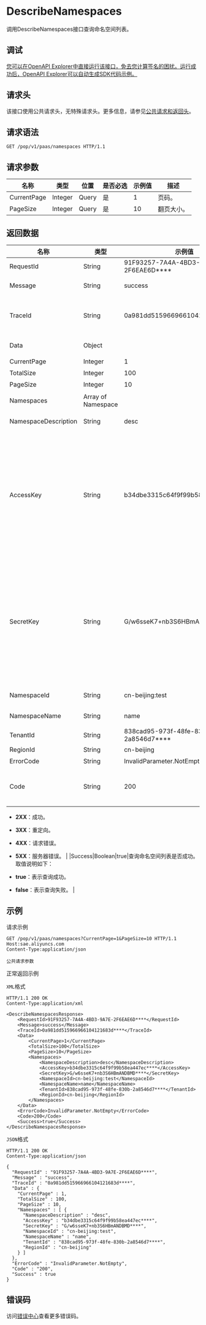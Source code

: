 # DescribeNamespaces

调用DescribeNamespaces接口查询命名空间列表。

## 调试

[您可以在OpenAPI Explorer中直接运行该接口，免去您计算签名的困扰。运行成功后，OpenAPI Explorer可以自动生成SDK代码示例。](https://api.aliyun.com/#product=sae&api=DescribeNamespaces&type=ROA&version=2019-05-06)

## 请求头

该接口使用公共请求头，无特殊请求头。更多信息，请参见[公共请求和返回头](~~126964~~)。

## 请求语法

```
GET /pop/v1/paas/namespaces HTTP/1.1
```

## 请求参数

|名称|类型|位置|是否必选|示例值|描述|
|--|--|--|----|---|--|
|CurrentPage|Integer|Query|是|1|页码。 |
|PageSize|Integer|Query|是|10|翻页大小。 |

## 返回数据

|名称|类型|示例值|描述|
|--|--|---|--|
|RequestId|String|91F93257-7A4A-4BD3-9A7E-2F6EAE6D\*\*\*\*|请求ID。 |
|Message|String|success|调用结果的附加信息。 |
|TraceId|String|0a981dd515966966104121683d\*\*\*\*|调用链ID，用于精确查询调用信息。 |
|Data|Object| |命名空间信息列表。 |
|CurrentPage|Integer|1|页码。 |
|TotalSize|Integer|100|总数。 |
|PageSize|Integer|10|翻页大小。 |
|Namespaces|Array of Namespace| |命名空间列表。 |
|NamespaceDescription|String|desc|命名空间描述。 |
|AccessKey|String|b34dbe3315c64f9f99b58ea447ec\*\*\*\*|ACM专用AccessKey ID，用于操作ACM某个命名空间内的数据。更多信息，请参见[阿里云AccessKey和ACM专用AccessKey的区别](~~~~)。 |
|SecretKey|String|G/w6sseK7+nb3S6HBmANDBMD\*\*\*\*|ACM专用AccessKey Secret，用于操作ACM某个命名空间内的数据。更多信息，请参见[阿里云AccessKey和ACM专用AccessKey的区别](~~~~)。 |
|NamespaceId|String|cn-beijing:test|命名空间ID。 |
|NamespaceName|String|name|命名空间名称。 |
|TenantId|String|838cad95-973f-48fe-830b-2a8546d7\*\*\*\*|租户ID。 |
|RegionId|String|cn-beijing|地域。 |
|ErrorCode|String|InvalidParameter.NotEmpty|错误码。 |
|Code|String|200|接口状态或POP错误码。取值说明如下：

 -   **2XX**：成功。
-   **3XX**：重定向。
-   **4XX**：请求错误。
-   **5XX**：服务器错误。 |
|Success|Boolean|true|查询命名空间列表是否成功。取值说明如下：

 -   **true**：表示查询成功。
-   **false**：表示查询失败。 |

## 示例

请求示例

```
GET /pop/v1/paas/namespaces?CurrentPage=1&PageSize=10 HTTP/1.1
Host:sae.aliyuncs.com
Content-Type:application/json

公共请求参数
```

正常返回示例

`XML`格式

```
HTTP/1.1 200 OK
Content-Type:application/xml

<DescribeNamespacesResponse>
    <RequestId>91F93257-7A4A-4BD3-9A7E-2F6EAE6D****</RequestId>
    <Message>success</Message>
    <TraceId>0a981dd515966966104121683d****</TraceId>
    <Data>
        <CurrentPage>1</CurrentPage>
        <TotalSize>100</TotalSize>
        <PageSize>10</PageSize>
        <Namespaces>
            <NamespaceDescription>desc</NamespaceDescription>
            <AccessKey>b34dbe3315c64f9f99b58ea447ec****</AccessKey>
            <SecretKey>G/w6sseK7+nb3S6HBmANDBMD****</SecretKey>
            <NamespaceId>cn-beijing:test</NamespaceId>
            <NamespaceName>name</NamespaceName>
            <TenantId>838cad95-973f-48fe-830b-2a8546d7****</TenantId>
            <RegionId>cn-beijing</RegionId>
        </Namespaces>
    </Data>
    <ErrorCode>InvalidParameter.NotEmpty</ErrorCode>
    <Code>200</Code>
    <Success>true</Success>
</DescribeNamespacesResponse>
```

`JSON`格式

```
HTTP/1.1 200 OK
Content-Type:application/json

{
  "RequestId" : "91F93257-7A4A-4BD3-9A7E-2F6EAE6D****",
  "Message" : "success",
  "TraceId" : "0a981dd515966966104121683d****",
  "Data" : {
    "CurrentPage" : 1,
    "TotalSize" : 100,
    "PageSize" : 10,
    "Namespaces" : [ {
      "NamespaceDescription" : "desc",
      "AccessKey" : "b34dbe3315c64f9f99b58ea447ec****",
      "SecretKey" : "G/w6sseK7+nb3S6HBmANDBMD****",
      "NamespaceId" : "cn-beijing:test",
      "NamespaceName" : "name",
      "TenantId" : "838cad95-973f-48fe-830b-2a8546d7****",
      "RegionId" : "cn-beijing"
    } ]
  },
  "ErrorCode" : "InvalidParameter.NotEmpty",
  "Code" : "200",
  "Success" : true
}
```

## 错误码

访问[错误中心](https://error-center.aliyun.com/status/product/sae)查看更多错误码。


